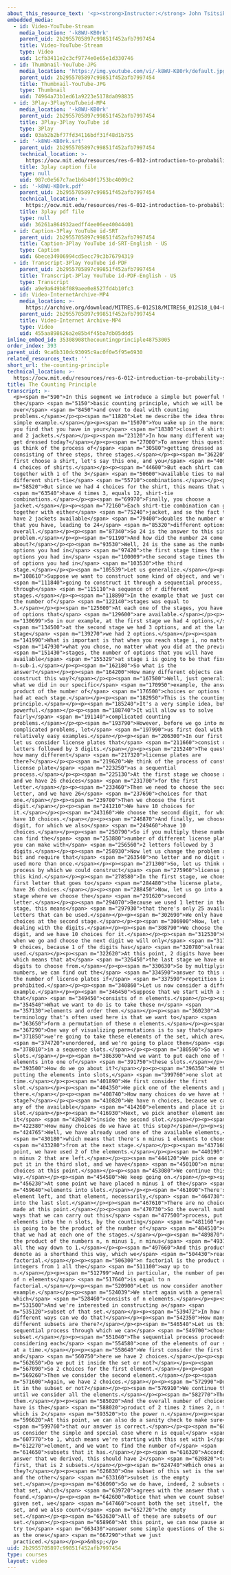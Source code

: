 ```yaml
---
about_this_resource_text: '<p><strong>Instructor:</strong> John Tsitsiklis</p>'
embedded_media:
  - id: Video-YouTube-Stream
    media_location: '-k8WU-KB0rk'
    parent_uid: 2b2955705897c99851f452afb7997454
    title: Video-YouTube-Stream
    type: Video
    uid: 1cfb3411e2c3cf9774e0e65e1d330746
  - id: Thumbnail-YouTube-JPG
    media_location: 'https://img.youtube.com/vi/-k8WU-KB0rk/default.jpg'
    parent_uid: 2b2955705897c99851f452afb7997454
    title: Thumbnail-YouTube-JPG
    type: Thumbnail
    uid: 74964a73b1ed61a9223e5178da098835
  - id: 3Play-3PlayYouTubeid-MP4
    media_location: '-k8WU-KB0rk'
    parent_uid: 2b2955705897c99851f452afb7997454
    title: 3Play-3Play YouTube id
    type: 3Play
    uid: 03ab2b2bf77fd34116bdf31f48d1b755
  - id: '-k8WU-KB0rk.srt'
    parent_uid: 2b2955705897c99851f452afb7997454
    technical_location: >-
      https://ocw.mit.edu/resources/res-6-012-introduction-to-probability-spring-2018/part-i-the-fundamentals/the-counting-principle/-k8WU-KB0rk.srt
    title: 3play caption file
    type: null
    uid: 987c0e567c7ae1b6b40f1753bc4009c2
  - id: '-k8WU-KB0rk.pdf'
    parent_uid: 2b2955705897c99851f452afb7997454
    technical_location: >-
      https://ocw.mit.edu/resources/res-6-012-introduction-to-probability-spring-2018/part-i-the-fundamentals/the-counting-principle/-k8WU-KB0rk.pdf
    title: 3play pdf file
    type: null
    uid: 36261a864932aedff4ee06ee40044401
  - id: Caption-3Play YouTube id-SRT
    parent_uid: 2b2955705897c99851f452afb7997454
    title: Caption-3Play YouTube id-SRT-English - US
    type: Caption
    uid: 6bece34906994cd5ecc79c3b76794319
  - id: Transcript-3Play YouTube id-PDF
    parent_uid: 2b2955705897c99851f452afb7997454
    title: Transcript-3Play YouTube id-PDF-English - US
    type: Transcript
    uid: a9e9a649b8f089aee0e8527fd4b10fc3
  - id: Video-InternetArchive-MP4
    media_location: >-
      https://archive.org/download/MITRES.6-012S18/MITRES6_012S18_L04-02_300k.mp4
    parent_uid: 2b2955705897c99851f452afb7997454
    title: Video-Internet Archive-MP4
    type: Video
    uid: 455aa898626a2e85b4f45ba7db05ddd5
inline_embed_id: 35308908thecountingprinciple48753005
order_index: 393
parent_uid: 9ca6b310dc93095c9ac0f0e5f95e6930
related_resources_text: ''
short_url: the-counting-principle
technical_location: >-
  https://ocw.mit.edu/resources/res-6-012-introduction-to-probability-spring-2018/part-i-the-fundamentals/the-counting-principle
title: The Counting Principle
transcript: >-
  <p><span m="590">In this segment we introduce a simple but powerful tool,
  the</span> <span m="5150">basic counting principle, which we will be using
  over</span> <span m="8450">and over to deal with counting
  problems.</span></p><p><span m="11820">Let me describe the idea through a
  simple example.</span></p><p><span m="15070">You wake up in the morning and
  you find that you have in your</span> <span m="18380">closet 4 shirts, 3 ties,
  and 2 jackets.</span></p><p><span m="23120">In how many different ways can you
  get dressed today?</span></p><p><span m="27000">To answer this question, let
  us think of the process of</span> <span m="30580">getting dressed as
  consisting of three steps, three stages.</span></p><p><span m="36220">You
  first choose a shirt, let's say this one, and you</span> <span m="40910">have
  4 choices of shirts.</span></p><p><span m="44600">But each shirt can be used
  together with 1 of the 3</span> <span m="50600">available ties to make 3
  different shirt-tie</span> <span m="55710">combinations.</span></p><p><span
  m="58520">But since we had 4 choices for the shirt, this means that we</span>
  <span m="63540">have 4 times 3, equals 12, shirt-tie
  combinations.</span></p><p><span m="69970">Finally, you choose a
  jacket.</span></p><p><span m="72160">Each shirt-tie combination can go
  together with either</span> <span m="75240">jacket, and so the fact that you
  have 2 jackets available</span> <span m="79400">doubles the number of options
  that you have, leading to 24</span> <span m="85320">different options
  overall.</span></p><p><span m="87340">So 24 is the answer to this simple
  problem.</span></p><p><span m="91190">And how did the number 24 come
  about?</span></p><p><span m="93530">Well, 24 is the same as the number of
  options you had in</span> <span m="97420">the first stage times the number of
  options you had in</span> <span m="100009">the second stage times the number
  of options you had in</span> <span m="103530">the third
  stage.</span></p><p><span m="105539">Let us generalize.</span></p><p><span
  m="108610">Suppose we want to construct some kind of object, and we're</span>
  <span m="111840">going to construct it through a sequential process,
  through</span> <span m="115110">a sequence of r different
  stages.</span></p><p><span m="118890">In the example that we just considered,
  the number of</span> <span m="122140">stages was equal to
  3.</span></p><p><span m="125600">At each one of the stages, you have a number
  of options that</span> <span m="129600">are available.</span></p><p><span
  m="130699">So in our example, at the first stage we had 4 options,</span>
  <span m="134500">at the second stage we had 3 options, and at the last
  stage</span> <span m="139270">we had 2 options.</span></p><p><span
  m="141990">What is important is that when you reach stage i, no matter</span>
  <span m="147930">what you chose, no matter what you did at the previous</span>
  <span m="151430">stages, the number of options that you will have
  available</span> <span m="155329">at stage i is going to be that fixed number,
  n-sub-i.</span></p><p><span m="162180">So what is the
  answer?</span></p><p><span m="164200">How many different objects can you
  construct this way?</span></p><p><span m="167500">Well, just generalizing from
  what we did in our specific</span> <span m="170950">example, the answer is the
  product of the number of</span> <span m="176500">choices or options that you
  had at each stage.</span></p><p><span m="182950">This is the counting
  principle.</span></p><p><span m="185240">It's a very simple idea, but it is
  powerful.</span></p><p><span m="188740">It will allow us to solve
  fairly</span> <span m="191140">complicated counting
  problems.</span></p><p><span m="193790">However, before we go into more
  complicated problems, let</span> <span m="197990">us first deal with a few
  relatively easy examples.</span></p><p><span m="206300">In our first example,
  let us consider license plates that</span> <span m="211660">consist of 2
  letters followed by 3 digits.</span></p><p><span m="215240">The question is,
  how many different</span> <span m="217320">license plates are
  there?</span></p><p><span m="219620">We think of the process of constructing a
  license plate</span> <span m="223250">as a sequential
  process.</span></p><p><span m="225130">At the first stage we choose a letter,
  and we have 26 choices</span> <span m="231700">for the first
  letter.</span></p><p><span m="233460">Then we need to choose the second
  letter, and we have 26</span> <span m="237690">choices for that
  one.</span></p><p><span m="239700">Then we choose the first
  digit.</span></p><p><span m="241210">We have 10 choices for
  it.</span></p><p><span m="243160">We choose the second digit, for which we
  have 10 choices.</span></p><p><span m="246870">And finally, we choose the last
  digit, for which we also</span> <span m="249460">have 10
  choices.</span></p><p><span m="250790">So if you multiply these numbers, you
  can find the</span> <span m="253880">number of different license plates that
  you can make with</span> <span m="256560">2 letters followed by 3
  digits.</span></p><p><span m="258930">Now let us change the problem a little
  bit and require that</span> <span m="263540">no letter and no digit can be
  used more than once.</span></p><p><span m="271300">So, let us think of a
  process by which we could construct</span> <span m="275960">license plates of
  this kind.</span></p><p><span m="278580">In the first stage, we choose the
  first letter that goes to</span> <span m="284480">the license plate, and we
  have 26 choices.</span></p><p><span m="288450">Now, let us go into a second
  stage where we choose the</span> <span m="291620">second
  letter.</span></p><p><span m="294070">Because we used 1 letter in the first
  stage, this means</span> <span m="297930">that there's only 25 available
  letters that can be used.</span></p><p><span m="302690">We only have 25
  choices at the second stage.</span></p><p><span m="306900">Now, let us start
  dealing with the digits.</span></p><p><span m="308790">We choose the first
  digit, and we have 10 choices for it.</span></p><p><span m="312530">However,
  when we go and choose the next digit we will only</span> <span m="317400">have
  9 choices, because 1 of the digits has</span> <span m="320780">already been
  used.</span></p><p><span m="322620">At this point, 2 digits have been used,
  which means that at</span> <span m="326450">the last stage we have only 8
  digits to choose from.</span></p><p><span m="330630">So by multiplying these
  numbers, we can find out the</span> <span m="334590">answer to this question,
  the number of license plates if</span> <span m="337590">repetition is
  prohibited.</span></p><p><span m="340860">Let us now consider a different
  example.</span></p><p><span m="346450">Suppose that we start with a set
  that</span> <span m="349450">consists of n elements.</span></p><p><span
  m="354540">What we want to do is to take these n</span> <span
  m="357130">elements and order them.</span></p><p><span m="360230">A
  terminology that's often used here is that we want to</span> <span
  m="363650">form a permutation of these n elements.</span></p><p><span
  m="367290">One way of visualizing permutations is to say that</span> <span
  m="371850">we're going to take these elements of the set, which are</span>
  <span m="374720">unordered, and we're going to place them</span> <span
  m="378010">in a sequence slots.</span></p><p><span m="380590">So we create n
  slots.</span></p><p><span m="386390">And we want to put each one of these
  elements into one of</span> <span m="391750">these slots.</span></p><p><span
  m="393500">How do we go about it?</span></p><p><span m="396350">We think of
  putting the elements into slots,</span> <span m="399760">one slot at a
  time.</span></p><p><span m="401890">We first consider the first
  slot.</span></p><p><span m="404350">We pick one of the elements and put it
  there.</span></p><p><span m="408740">How many choices do we have at this
  stage?</span></p><p><span m="410820">We have n choices, because we can pick
  any of the available</span> <span m="414260">elements and place it in that
  slot.</span></p><p><span m="416930">Next, we pick another element and put
  it</span> <span m="420420">inside the second slot.</span></p><p><span
  m="422380">How many choices do we have at this step?</span></p><p><span
  m="424765">Well, we have already used one of the available elements,</span>
  <span m="430180">which means that there's n minus 1 elements to choose</span>
  <span m="433280">from at the next stage.</span></p><p><span m="437160">At this
  point, we have used 2 of the elements.</span></p><p><span m="440190">There is
  n minus 2 that are left.</span></p><p><span m="444120">We pick one of them and
  put it in the third slot, and we have</span> <span m="450100">n minus 2
  choices at this point.</span></p><p><span m="453080">We continue this
  way.</span></p><p><span m="454580">We keep going on.</span></p><p><span
  m="456230">At some point we have placed n minus 1 of the</span> <span
  m="459640">elements into slots.</span></p><p><span m="461090">There's only one
  element left, and that element, necessarily,</span> <span m="464730">will get
  into the last slot.</span></p><p><span m="467610">There are no choices to be
  made at this point.</span></p><p><span m="470730">So the overall number of
  ways that we can carry out this</span> <span m="477500">process, put the
  elements into the n slots, by the counting</span> <span m="481160">principle
  is going to be the product of the number of</span> <span m="484510">choices
  that we had at each one of the stages.</span></p><p><span m="489870">So it's
  the product of the numbers n, n minus 1, n minus</span> <span m="493710">2,
  all the way down to 1.</span></p><p><span m="497660">And this product we
  denote as a shorthand this way, which we</span> <span m="504430">read as n
  factorial.</span></p><p><span m="506300">n factorial is the product of all
  integers from 1 all the</span> <span m="511100">way up to
  n.</span></p><p><span m="512799">And in particular, the number of permutations
  of n elements</span> <span m="517640">is equal to n
  factorial.</span></p><p><span m="520900">Let us now consider another
  example.</span></p><p><span m="524039">We start again with a general set,
  which</span> <span m="528460">consists of n elements.</span></p><p><span
  m="531500">And we're interested in constructing a</span> <span
  m="535120">subset of that set.</span></p><p><span m="539472">In how many
  different ways can we do that?</span></p><p><span m="542350">How many
  different subsets are there?</span></p><p><span m="546540">Let us think of a
  sequential process through which we can</span> <span m="549700">choose the
  subset.</span></p><p><span m="551040">The sequential process proceeds by
  considering each</span> <span m="554580">one of the elements of our set, one
  at a time.</span></p><p><span m="558640">We first consider the first element,
  and</span> <span m="560750">here we have 2 choices.</span></p><p><span
  m="562650">Do we put it inside the set or not?</span></p><p><span
  m="567090">So 2 choices for the first element.</span></p><p><span
  m="569260">Then we consider the second element.</span></p><p><span
  m="571600">Again, we have 2 choices.</span></p><p><span m="572990">Do we put
  it in the subset or not?</span></p><p><span m="576910">We continue this way
  until we consider all the elements.</span></p><p><span m="582770">There's n of
  them.</span></p><p><span m="585020">And the overall number of choices that we
  have is the</span> <span m="588020">product of 2 times 2 times 2, n times,
  which is 2</span> <span m="593520">to the power n.</span></p><p><span
  m="596620">At this point, we can also do a sanity check to make sure</span>
  <span m="599760">that our answer is correct.</span></p><p><span m="602320">Let
  us consider the simple and special case where n is equal</span> <span
  m="607770">to 1, which means we're starting with this set with 1</span> <span
  m="612270">element, and we want to find the number of</span> <span
  m="614650">subsets that it has.</span></p><p><span m="616320">According to the
  answer that we derived, this should have 2</span> <span m="620820">to the
  first, that is 2 subsets.</span></p><p><span m="624740">Which ones are
  they?</span></p><p><span m="626830">One subset of this set is the set itself
  and the other</span> <span m="633160">subset is the empty
  set.</span></p><p><span m="636090">So we do have, indeed, 2 subsets out of
  that set, which</span> <span m="639720">agrees with the answer that we
  found.</span></p><p><span m="642600">Notice that when we count subsets of a
  given set, we</span> <span m="647460">count both the set itself, the whole
  set, and we also count</span> <span m="652720">the empty
  set.</span></p><p><span m="653630">All of these are subsets of our
  set.</span></p><p><span m="658960">At this point, we can now pause and you can
  try to</span> <span m="663430">answer some simple questions of the same kind
  as the ones</span> <span m="667290">that we just
  practiced.</span></p><p>&nbsp;</p>
uid: 2b2955705897c99851f452afb7997454
type: courses
layout: video
---
```

